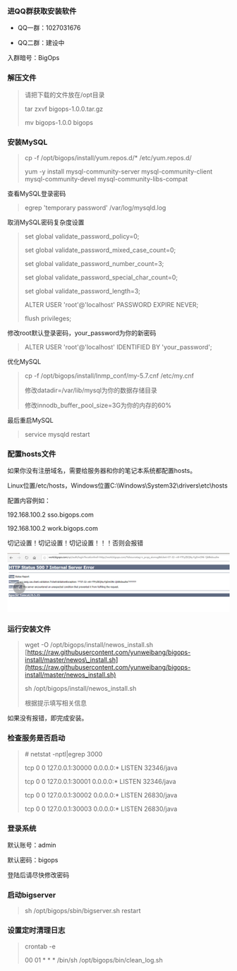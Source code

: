 ### 进QQ群获取安装软件

* QQ一群：1027031676

* QQ二群：建设中

入群暗号：BigOps

### **解压文件**

> 请把下载的文件放在/opt目录
>
> tar zxvf bigops-1.0.0.tar.gz
>
> mv bigops-1.0.0 bigops

### 安装MySQL

> cp -f /opt/bigops/install/yum.repos.d/\* /etc/yum.repos.d/
>
> yum -y install mysql-community-server mysql-community-client mysql-community-devel mysql-community-libs-compat

查看MySQL登录密码

> egrep 'temporary password' /var/log/mysqld.log

取消MySQL密码复杂度设置

> set global validate\_password\_policy=0;
>
> set global validate\_password\_mixed\_case\_count=0;
>
> set global validate\_password\_number\_count=3;
>
> set global validate\_password\_special\_char\_count=0;
>
> set global validate\_password\_length=3;
>
> ALTER USER 'root'@'localhost' PASSWORD EXPIRE NEVER;
>
> flush privileges;

修改root默认登录密码，your\_password为你的新密码

> ALTER USER 'root'@'localhost' IDENTIFIED BY 'your\_password';

优化MySQL

> cp -f /opt/bigops/install/lnmp\_conf/my-5.7.cnf /etc/my.cnf
>
> 修改datadir=/var/lib/mysql为你的数据存储目录
>
> 修改innodb\_buffer\_pool\_size=3G为你的内存的60%

最后重启MySQL

> service mysqld restart

### 配置hosts文件

如果你没有注册域名，需要给服务器和你的笔记本系统都配置hosts。

Linux位置/etc/hosts，Windows位置C:\Windows\System32\drivers\etc\hosts

配置内容例如：

192.168.100.2 sso.bigops.com

192.168.100.2 work.bigops.com

切记设置！切记设置！切记设置！！！否则会报错

![](/assets/bug1.png)

### 运行安装文件

> wget -O /opt/bigops/install/newos\_install.sh [https://raw.githubusercontent.com/yunweibang/bigops-install/master/newos\_install.sh](https://raw.githubusercontent.com/yunweibang/bigops-install/master/newos_install.sh)
>
> sh /opt/bigops/install/newos\_install.sh
>
> 根据提示填写相关信息

如果没有报错，即完成安装。

### **检查服务是否启动**

> \# netstat -nptl\|egrep 3000
>
> tcp        0      0 127.0.0.1:30000             0.0.0.0:\*                   LISTEN      32346/java
>
> tcp        0      0 127.0.0.1:30001             0.0.0.0:\*                   LISTEN      32346/java
>
> tcp        0      0 127.0.0.1:30002             0.0.0.0:\*                   LISTEN      26830/java
>
> tcp        0      0 127.0.0.1:30003             0.0.0.0:\*                   LISTEN      26830/java

### 登录系统

默认账号：admin

默认密码：bigops

登陆后请尽快修改密码

### 启动bigserver

> sh /opt/bigops/sbin/bigserver.sh restart

### 设置定时清理日志

> crontab -e
>
> 00 01 \* \* \* /bin/sh /opt/bigops/bin/clean\_log.sh



